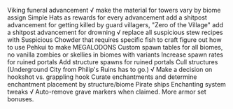Viking funeral advancement
√ make the material for towers vary by biome
assign Simple Hats as rewards for every advancement
add a shitpost advancement for getting killed by guard villagers, "Zero of the Village"
add a shitpost advancement for drowning
√ replace all suspicious stew recipes with Suspicious Chowder that requires specific fish to craft
figure out how to use Pehkui to make MEGALODONS
Custom spawn tables for all biomes, no vanilla zombies or skellies in biomes with variants
Increase spawn rates for ruined portals
Add structure spawns for ruined portals
Cull structures (Underground City from Philip's Ruins has to go.)
√ Make a decision on hookshot vs. grappling hook
Curate enchantments and determine enchantment placement by structure/biome
Pirate ships
Enchanting system tweaks
√ Auto-remove grave markers when claimed.
More armor set bonuses.
